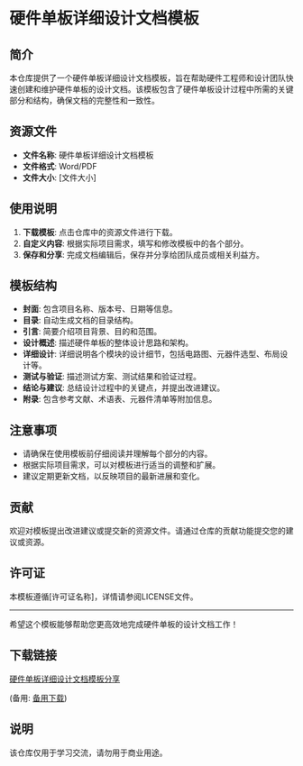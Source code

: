 # 硬件单板详细设计文档模板

## 简介
本仓库提供了一个硬件单板详细设计文档模板，旨在帮助硬件工程师和设计团队快速创建和维护硬件单板的设计文档。该模板包含了硬件单板设计过程中所需的关键部分和结构，确保文档的完整性和一致性。

## 资源文件
- **文件名称**: 硬件单板详细设计文档模板
- **文件格式**: Word/PDF
- **文件大小**: [文件大小]

## 使用说明
1. **下载模板**: 点击仓库中的资源文件进行下载。
2. **自定义内容**: 根据实际项目需求，填写和修改模板中的各个部分。
3. **保存和分享**: 完成文档编辑后，保存并分享给团队成员或相关利益方。

## 模板结构
- **封面**: 包含项目名称、版本号、日期等信息。
- **目录**: 自动生成文档的目录结构。
- **引言**: 简要介绍项目背景、目的和范围。
- **设计概述**: 描述硬件单板的整体设计思路和架构。
- **详细设计**: 详细说明各个模块的设计细节，包括电路图、元器件选型、布局设计等。
- **测试与验证**: 描述测试方案、测试结果和验证过程。
- **结论与建议**: 总结设计过程中的关键点，并提出改进建议。
- **附录**: 包含参考文献、术语表、元器件清单等附加信息。

## 注意事项
- 请确保在使用模板前仔细阅读并理解每个部分的内容。
- 根据实际项目需求，可以对模板进行适当的调整和扩展。
- 建议定期更新文档，以反映项目的最新进展和变化。

## 贡献
欢迎对模板提出改进建议或提交新的资源文件。请通过仓库的贡献功能提交您的建议或资源。

## 许可证
本模板遵循[许可证名称]，详情请参阅LICENSE文件。

---
希望这个模板能够帮助您更高效地完成硬件单板的设计文档工作！

## 下载链接
[硬件单板详细设计文档模板分享](https://pan.quark.cn/s/0d3abcb3b390) 

(备用: [备用下载](https://pan.baidu.com/s/1sJ8OrmGd0T_nnfxAphtLTA?pwd=1234))

## 说明

该仓库仅用于学习交流，请勿用于商业用途。
